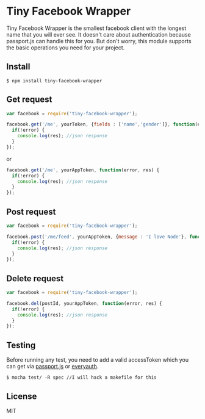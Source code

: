 Tiny Facebook Wrapper
=====================
Tiny Facebook Wrapper is the smallest facebook client with the longest name that you will ever see. It doesn't care about authentication because passport.js can handle this for you. But don't worry, this module supports the basic operations you need for your project.

## Install
    $ npm install tiny-facebook-wrapper

## Get request

```js
var facebook = require('tiny-facebook-wrapper');

facebook.get('/me', yourToken, {fields : ['name','gender']}, function(error, res) {
  if(!error) {
    console.log(res); //json response
  }
});
```

or

```js
facebook.get('/me', yourAppToken, function(error, res) {
  if(!error) {
    console.log(res); //json response
  }
});
```

## Post request

```js
var facebook = require('tiny-facebook-wrapper');

facebook.post('/me/feed', yourAppToken, {message : 'I love Node'}, function(error, res) {
  if(!error) {
    console.log(res); //json response
  }
});
```

## Delete request

```js
var facebook = require('tiny-facebook-wrapper');

facebook.del(postId, yourAppToken, function(error, res) {
  if(!error) {
    console.log(res); //json response
  }
});
```

## Testing

Before running any test, you need to add a valid accessToken which you can get via [passport.js](https://github.com/jaredhanson/passport) or [everyauth](https://github.com/bnoguchi/everyauth).

    $ mocha test/ -R spec //I will hack a makefile for this

## License

MIT